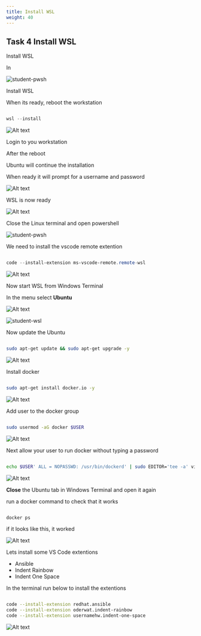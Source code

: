 ```yaml
---
title: Install WSL
weight: 40
---
```


## Task 4 Install WSL

Install WSL

In

![student-pwsh](/images/student-pwsh.png)

Install WSL

When its ready, reboot the workstation

```powershell

wsl --install

```

![Alt text](images/01_install_wsl.png?raw=true "install wsl")

Login to you workstation

After the reboot

Ubuntu will continue the installation

When ready it will prompt for a username and password

![Alt text](images/02_install_wsl_add_user.png?raw=true "install wsl add user")

WSL is now ready

![Alt text](images/03_wsl_ready.png?raw=true "wsl ready")

Close the Linux terminal and open powershell

![student-pwsh](/images/student-pwsh.png)

We need to install the vscode remote extention

```powershell

code --install-extension ms-vscode-remote.remote-wsl

```

![Alt text](images/05_code_remote_ext.png?raw=true "code extention")

Now start WSL from Windows Terminal

In the menu select __Ubuntu__

![Alt text](images/06_start_ubuntu.png?raw=true "start ubuntu")

![student-wsl](/images/student-wsl.png)

Now update the Ubuntu

```bash

sudo apt-get update && sudo apt-get upgrade -y

```

![Alt text](images/07_update_ubuntu.png?raw=true "update ubuntu")

Install docker

```bash

sudo apt-get install docker.io -y

```

![Alt text](images/08_install_docker.png?raw=true "install docker")

Add user to the docker group

```bash

sudo usermod -aG docker $USER

```

![Alt text](images/10_groupadd.png?raw=true "groupadd")

Next allow your user to run docker without typing a password

```bash

echo $USER' ALL = NOPASSWD: /usr/bin/dockerd' | sudo EDITOR='tee -a' visudo

```

![Alt text](images/11_visudo.png?raw=true "visudo")

__Close__ the Ubuntu tab in Windows Terminal and open it again

run a docker command to check that it works

```bash

docker ps

```

if it looks like this, it worked

![Alt text](images/12_docker_ps.png?raw=true "docker ps")

Lets install some VS Code extentions

- Ansible
- Indent Rainbow
- Indent One Space

In the terminal run below to install the extentions

```bash

code --install-extension redhat.ansible
code --install-extension oderwat.indent-rainbow
code --install-extension usernamehw.indent-one-space

```

![Alt text](images/13_install_code_extentions.png?raw=true "Install code extentions")
